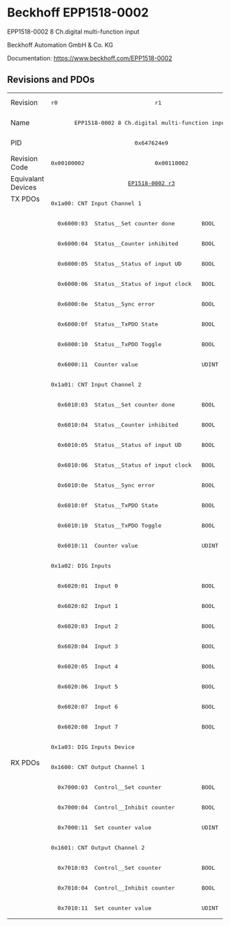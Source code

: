 # Beckhoff EPP1518-0002

EPP1518-0002 8 Ch.digital multi-function input

Beckhoff Automation GmbH & Co. KG

Documentation: <a href="https://www.beckhoff.com/EPP1518-0002">https://www.beckhoff.com/EPP1518-0002</a>

## Revisions and PDOs
<table>
<tr >
<td class="first">Revision</td>
<td ><pre>r0</pre></td>
<td ><pre>r1</pre></td>
</tr>
<tr >
<td class="first">Name</td>
<td  colspan=2 align="center"><pre>EPP1518-0002 8 Ch.digital multi-function input</pre></td>
</tr>
<tr >
<td class="first">PID</td>
<td  colspan=2 align="center"><pre>0x647624e9</pre></td>
</tr>
<tr >
<td class="first">Revision Code</td>
<td ><pre>0x00100002</pre></td>
<td ><pre>0x00110002</pre></td>
</tr>
<tr >
<td class="first">Equivalant Devices</td>
<td  colspan=2 align="center"><pre><a href="EP1518-0002">EP1518-0002 r3</a></pre></td>
</tr>
<tr class="txpdo pdosection">
<td class="first" rowspan=28 valign=top>TX PDOs</td>
<td colspan=2 align="left"><pre>0x1a00: CNT Input Channel 1</pre></td>
<td></td>
</tr>
<tr class="txpdo">
<td  colspan=2 align="left"><pre>  0x6000:03  Status__Set counter done        BOOL</pre></td>
</tr>
<tr class="txpdo">
<td  colspan=2 align="left"><pre>  0x6000:04  Status__Counter inhibited       BOOL</pre></td>
</tr>
<tr class="txpdo">
<td  colspan=2 align="left"><pre>  0x6000:05  Status__Status of input UD      BOOL</pre></td>
</tr>
<tr class="txpdo">
<td  colspan=2 align="left"><pre>  0x6000:06  Status__Status of input clock   BOOL</pre></td>
</tr>
<tr class="txpdo">
<td  colspan=2 align="left"><pre>  0x6000:0e  Status__Sync error              BOOL</pre></td>
</tr>
<tr class="txpdo">
<td  colspan=2 align="left"><pre>  0x6000:0f  Status__TxPDO State             BOOL</pre></td>
</tr>
<tr class="txpdo">
<td  colspan=2 align="left"><pre>  0x6000:10  Status__TxPDO Toggle            BOOL</pre></td>
</tr>
<tr class="txpdo">
<td  colspan=2 align="left"><pre>  0x6000:11  Counter value                   UDINT (32 bits)</pre></td>
</tr>
<tr class="txpdo pdosection">
<td  colspan=2 align="left"><pre>0x1a01: CNT Input Channel 2</pre></td>
</tr>
<tr class="txpdo">
<td  colspan=2 align="left"><pre>  0x6010:03  Status__Set counter done        BOOL</pre></td>
</tr>
<tr class="txpdo">
<td  colspan=2 align="left"><pre>  0x6010:04  Status__Counter inhibited       BOOL</pre></td>
</tr>
<tr class="txpdo">
<td  colspan=2 align="left"><pre>  0x6010:05  Status__Status of input UD      BOOL</pre></td>
</tr>
<tr class="txpdo">
<td  colspan=2 align="left"><pre>  0x6010:06  Status__Status of input clock   BOOL</pre></td>
</tr>
<tr class="txpdo">
<td  colspan=2 align="left"><pre>  0x6010:0e  Status__Sync error              BOOL</pre></td>
</tr>
<tr class="txpdo">
<td  colspan=2 align="left"><pre>  0x6010:0f  Status__TxPDO State             BOOL</pre></td>
</tr>
<tr class="txpdo">
<td  colspan=2 align="left"><pre>  0x6010:10  Status__TxPDO Toggle            BOOL</pre></td>
</tr>
<tr class="txpdo">
<td  colspan=2 align="left"><pre>  0x6010:11  Counter value                   UDINT (32 bits)</pre></td>
</tr>
<tr class="txpdo pdosection">
<td  colspan=2 align="left"><pre>0x1a02: DIG Inputs</pre></td>
</tr>
<tr class="txpdo">
<td  colspan=2 align="left"><pre>  0x6020:01  Input 0                         BOOL</pre></td>
</tr>
<tr class="txpdo">
<td  colspan=2 align="left"><pre>  0x6020:02  Input 1                         BOOL</pre></td>
</tr>
<tr class="txpdo">
<td  colspan=2 align="left"><pre>  0x6020:03  Input 2                         BOOL</pre></td>
</tr>
<tr class="txpdo">
<td  colspan=2 align="left"><pre>  0x6020:04  Input 3                         BOOL</pre></td>
</tr>
<tr class="txpdo">
<td  colspan=2 align="left"><pre>  0x6020:05  Input 4                         BOOL</pre></td>
</tr>
<tr class="txpdo">
<td  colspan=2 align="left"><pre>  0x6020:06  Input 5                         BOOL</pre></td>
</tr>
<tr class="txpdo">
<td  colspan=2 align="left"><pre>  0x6020:07  Input 6                         BOOL</pre></td>
</tr>
<tr class="txpdo">
<td  colspan=2 align="left"><pre>  0x6020:08  Input 7                         BOOL</pre></td>
</tr>
<tr class="txpdo pdosection">
<td  colspan=2 align="left"><pre>0x1a03: DIG Inputs Device</pre></td>
</tr>
<tr class="rxpdo pdosection">
<td class="first" rowspan=8 valign=top>RX PDOs</td>
<td colspan=2 align="left"><pre>0x1600: CNT Output Channel 1</pre></td>
<td></td>
</tr>
<tr class="rxpdo">
<td  colspan=2 align="left"><pre>  0x7000:03  Control__Set counter            BOOL</pre></td>
</tr>
<tr class="rxpdo">
<td  colspan=2 align="left"><pre>  0x7000:04  Control__Inhibit counter        BOOL</pre></td>
</tr>
<tr class="rxpdo">
<td  colspan=2 align="left"><pre>  0x7000:11  Set counter value               UDINT (32 bits)</pre></td>
</tr>
<tr class="rxpdo pdosection">
<td  colspan=2 align="left"><pre>0x1601: CNT Output Channel 2</pre></td>
</tr>
<tr class="rxpdo">
<td  colspan=2 align="left"><pre>  0x7010:03  Control__Set counter            BOOL</pre></td>
</tr>
<tr class="rxpdo">
<td  colspan=2 align="left"><pre>  0x7010:04  Control__Inhibit counter        BOOL</pre></td>
</tr>
<tr class="rxpdo">
<td  colspan=2 align="left"><pre>  0x7010:11  Set counter value               UDINT (32 bits)</pre></td>
</tr>
</table>
